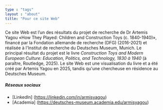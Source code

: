 ```yaml
---
type : "tags"
layout : "about"
title: "Pour ce site Web"
---
```


Ce site Web est l’un des résultats du projet de recherche de Dr Artemis Yagou «How They Played: Children and Construction Toys (c. 1840-1940)», financé par la Fondation allemande de recherche (DFG) (2016-2021) et réalisée à l'Institut de recherche du Deutsches Museum, Munich. Le principal résultat du projet est le livre *Construction Toys and Modern European Culture: Education, Politics, and Technology, 1830 à 1940* (à paraître, Routledge, 2025). Le site Web est une visualisation du livre et a été créé par Artemis Yagou en 2025, tandis qu'une chercheuse en résidence au Deutsches Museum.

##### Réseaux sociaux
- [LinkedIn] (https://linkedin.com/in/armisyagou)
- [Academia] (https://deutsches-museum.academia.edu/armisyagou)